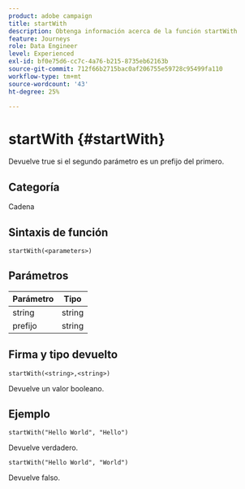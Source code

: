 ```yaml
---
product: adobe campaign
title: startWith
description: Obtenga información acerca de la función startWith
feature: Journeys
role: Data Engineer
level: Experienced
exl-id: bf0e75d6-cc7c-4a76-b215-8735eb62163b
source-git-commit: 712f66b2715bac0af206755e59728c95499fa110
workflow-type: tm+mt
source-wordcount: '43'
ht-degree: 25%

---
```


# startWith {#startWith}

Devuelve true si el segundo parámetro es un prefijo del primero.

## Categoría

Cadena

## Sintaxis de función

`startWith(<parameters>)`

## Parámetros

| Parámetro | Tipo |
|-------------|--------|
| string | string |
| prefijo | string |

## Firma y tipo devuelto

`startWith(<string>,<string>)`

Devuelve un valor booleano.

## Ejemplo

`startWith("Hello World", "Hello")`

Devuelve verdadero.

`startWith("Hello World", "World")`

Devuelve falso.
